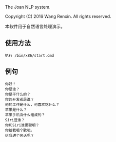 The Joan NLP system.

Copyright (C) 2016 Wang Renxin. All rights reserved.

本软件用于自然语言处理演示。

## 使用方法

~~~~~~~~~~
执行 /bin/x86/start.cmd
~~~~~~~~~~

## 例句

~~~~~~~~~~
你好！
你是谁？
你是干什么的？
你的开发者是谁？
他的工作是什么，他喜欢吃什么？
苹果是什么？
苹果手机由什么组成的？
Siri是谁？
你和Siri谁更聪明？
你给我唱个歌吧。
给我讲个笑话呢？
~~~~~~~~~~
